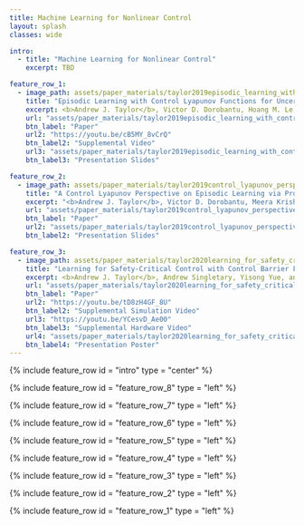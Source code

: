 ```yaml
---
title: Machine Learning for Nonlinear Control
layout: splash
classes: wide

intro:
  - title: "Machine Learning for Nonlinear Control"
    excerpt: TBD

feature_row_1:
  - image_path: assets/paper_materials/taylor2019episodic_learning_with_control_lyapunov_functions_for_uncertain_robotic_systems/episodic_learning.png
    title: "Episodic Learning with Control Lyapunov Functions for Uncertain Robotic Systems"
    excerpt: <b>Andrew J. Taylor</b>, Victor D. Dorobantu, Hoang M. Le, Yisong Yue, and Aaron D. Ames, in <i>Proceedings of the IEEE/RSJ International Conference on Intelligent Robotics and Systems (IROS)</i>, Macau, China, 2019, pp. 6878-6884. <br> <br> <b>Abstract:</b> Many modern nonlinear control methods aim to endow systems with guaranteed properties, such as stability or safety, and have been successfully applied to the domain of robotics. However, model uncertainty remains a persistent challenge, weakening theoretical guarantees and causing implementation failures on physical systems. This paper develops a machine learning framework centered around Control Lyapunov Functions (CLFs) to adapt to parametric uncertainty and unmodeled dynamics in general robotic systems. Our proposed method proceeds by iteratively updating estimates of Lyapunov function derivatives and improving controllers, ultimately yielding a stabilizing quadratic program model-based controller. We validate our approach on a planar Segway simulation, demonstrating substantial performance improvements by iteratively refining on a base model-free controller.
    url: "assets/paper_materials/taylor2019episodic_learning_with_control_lyapunov_functions_for_uncertain_robotic_systems/paper.pdf"
    btn_label: "Paper"
    url2: "https://youtu.be/cB5MY_8vCrQ"
    btn_label2: "Supplemental Video"
    url3: "assets/paper_materials/taylor2019episodic_learning_with_control_lyapunov_functions_for_uncertain_robotic_systems/presentation_slides.pdf"
    btn_label3: "Presentation Slides"

feature_row_2:
  - image_path: assets/paper_materials/taylor2019control_lyapunov_perspective_on_episodic_learning_via_projection_to_state_stability/heatmaps.png
    title: "A Control Lyapunov Perspective on Episodic Learning via Projection to State Stability"
    excerpt: "<b>Andrew J. Taylor</b>, Victor D. Dorobantu, Meera Krishnamoorthy, Hoang M. Le, Yisong Yue, and Aaron D. Ames, in <i>Proceedings of the IEEE 58th Conference on Decision and Control (CDC)</i>, Nice, France, 2019, pp. 1448-1455. <br> <br> <b>Abstract:</b> The goal of this paper is to understand the impact of learning on control synthesis from a Lyapunov function perspective.  In particular, rather than consider uncertainties in the full system dynamics, we employ Control Lyapunov Functions (CLFs) as low-dimensional projections. To understand and characterize the uncertainty that these projected dynamics introduce in the system, we introduce a new notion: Projection to State Stability (PSS). PSS can be viewed as a variant of Input to State Stability defined on projected dynamics, and enables characterizing  robustness of a CLF with respect to the data used to learn system uncertainties. We use PSS to bound uncertainty in affine control, and demonstrate that a practical episodic learning approach can use PSS to characterize uncertainty in the CLF for robust control synthesis."
    url: "assets/paper_materials/taylor2019control_lyapunov_perspective_on_episodic_learning_via_projection_to_state_stability/paper.pdf"
    btn_label: "Paper"
    url2: "assets/paper_materials/taylor2019control_lyapunov_perspective_on_episodic_learning_via_projection_to_state_stability/presentation_slides.pdf"
    btn_label2: "Presentation Slides"

feature_row_3:
  - image_path: assets/paper_materials/taylor2020learning_for_safety_critical_control_with_control_barrier_functions/segway_hardware.png
    title: "Learning for Safety-Critical Control with Control Barrier Functions"
    excerpt: <b>Andrew J. Taylor</b>, Andrew Singletary, Yisong Yue, and Aaron D. Ames, in <i>Proceedings of the 2nd Conference on Learning for Dynamics and Control (L4DC)</i>, Berkeley, CA, USA, 2020, pp. 708-717. <br> <br> <b>Abstract:</b>  Modern nonlinear control theory seeks to endow systems with properties of stability and safety, and have been deployed successfully in multiple domains. Despite this success, model uncertainty remains a significant challenge in synthesizing safe controllers, leading to degradation in the properties provided by the controllers. This paper develops a machine learning framework utilizing Control Barrier Functions (CBFs) to reduce model uncertainty as it impact the safe behavior of a system. This approach iteratively collects data and updates a controller, ultimately achieving safe behavior. We validate this method in simulation and experimentally on a Segway platform.
    url: "assets/paper_materials/taylor2020learning_for_safety_critical_control_with_control_barrier_functions/paper.pdf"
    btn_label: "Paper"
    url2: "https://youtu.be/tD8zH4GF_8U"
    btn_label2: "Supplemental Simulation Video"
    url3: "https://youtu.be/YCesvD_Ae00"
    btn_label3: "Supplemental Hardware Video"
    url4: "assets/paper_materials/taylor2020learning_for_safety_critical_control_with_control_barrier_functions/presentation_poster.pdf"
    btn_label4: "Presentation Poster"
---
```


{% include feature_row id = "intro" type = "center" %}

{% include feature_row id = "feature_row_8" type = "left" %}

{% include feature_row id = "feature_row_7" type = "left" %}

{% include feature_row id = "feature_row_6" type = "left" %}

{% include feature_row id = "feature_row_5" type = "left" %}

{% include feature_row id = "feature_row_4" type = "left" %}

{% include feature_row id = "feature_row_3" type = "left" %}

{% include feature_row id = "feature_row_2" type = "left" %}

{% include feature_row id = "feature_row_1" type = "left" %}
